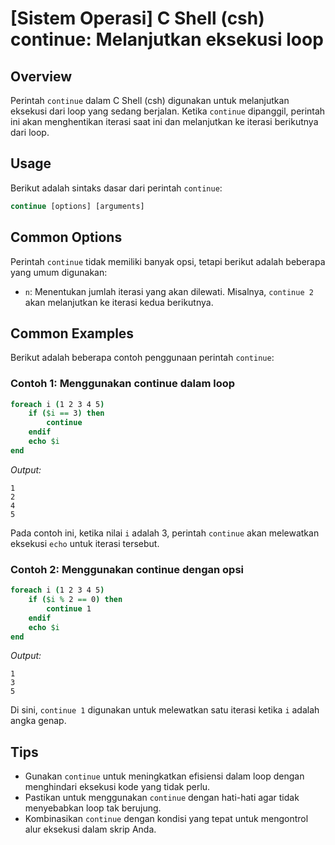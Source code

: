 # [Sistem Operasi] C Shell (csh) continue: Melanjutkan eksekusi loop

## Overview
Perintah `continue` dalam C Shell (csh) digunakan untuk melanjutkan eksekusi dari loop yang sedang berjalan. Ketika `continue` dipanggil, perintah ini akan menghentikan iterasi saat ini dan melanjutkan ke iterasi berikutnya dari loop.

## Usage
Berikut adalah sintaks dasar dari perintah `continue`:

```csh
continue [options] [arguments]
```

## Common Options
Perintah `continue` tidak memiliki banyak opsi, tetapi berikut adalah beberapa yang umum digunakan:
- `n`: Menentukan jumlah iterasi yang akan dilewati. Misalnya, `continue 2` akan melanjutkan ke iterasi kedua berikutnya.

## Common Examples
Berikut adalah beberapa contoh penggunaan perintah `continue`:

### Contoh 1: Menggunakan continue dalam loop
```csh
foreach i (1 2 3 4 5)
    if ($i == 3) then
        continue
    endif
    echo $i
end
```
*Output:*
```
1
2
4
5
```
Pada contoh ini, ketika nilai `i` adalah 3, perintah `continue` akan melewatkan eksekusi `echo` untuk iterasi tersebut.

### Contoh 2: Menggunakan continue dengan opsi
```csh
foreach i (1 2 3 4 5)
    if ($i % 2 == 0) then
        continue 1
    endif
    echo $i
end
```
*Output:*
```
1
3
5
```
Di sini, `continue 1` digunakan untuk melewatkan satu iterasi ketika `i` adalah angka genap.

## Tips
- Gunakan `continue` untuk meningkatkan efisiensi dalam loop dengan menghindari eksekusi kode yang tidak perlu.
- Pastikan untuk menggunakan `continue` dengan hati-hati agar tidak menyebabkan loop tak berujung.
- Kombinasikan `continue` dengan kondisi yang tepat untuk mengontrol alur eksekusi dalam skrip Anda.